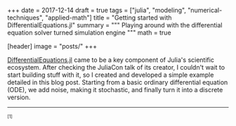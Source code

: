 +++
date = 2017-12-14
draft = true
tags = ["julia", "modeling", "numerical-techniques", "applied-math"]
title = "Getting started with DifferentialEquations.jl"
summary = """
Playing around with the differential equation solver turned simulation engine
"""
math = true

[header]
image = "posts/"
+++

[DifferentialEquations.jl](https://github.com/JuliaDiffEq/DifferentialEquations.jl) 
came to be a key component of Julia's scientific ecosystem. After checking the 
JuliaCon talk of its creator, I couldn't wait to start building stuff with it,
so I created and developed a simple example detailed in this blog post. 
Starting from a basic ordinary differential equation (ODE), we add noise, 
making it stochastic, and finally turn it into a discrete version.


-----
<font size="0.7">
 [1] 
</font>
